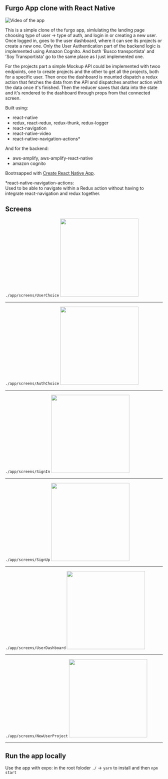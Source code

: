 ## Furgo App clone with React Native  

![Video of the app](https://thumbs.gfycat.com/HomelyCompassionateDutchshepherddog-size_restricted.gif)

This is a simple clone of the furgo app, simlulating the landing page choosing type of user -> type of auth, and login in or creating a new user. 
Once logged in, goes to the user dashboard, where it can see its projects or create a new one. 
Only the User Authentication part of the backend logic is implemented using Amazon Cognito. 
And both 'Busco transportista' and 'Soy Transportista' go to the same place as I just implemented one. 

For the projects part a simple Mockup API could be implemented with twoo endpoints, one to create projects and the other to get all the projects, both for a specific user. 
Then once the dashboard is mounted dispatch a redux action that fetches the data from the API and dispatches another action with the data once it's finished. 
Then the reducer saves that data into the state and it's rendered to the dashboard through props from that connected screen. 


 Built using: 

* react-native
* redux, react-redux, redux-thunk, redux-logger
* react-navigation
* react-native-video 
* react-native-navigation-actions*

And for the backend: 

* aws-amplify, aws-amplify-react-native
* amazon cognito 

Bootrsapped with [Create React Native App](https://github.com/react-community/create-react-native-app).



*react-native-navigation-actions:  
Used to be able to navigate within a Redux action without having to integrate react-navigation and redux together. 

## Screens 

`./app/screens/UserChoice`
<img src="https://i.imgur.com/ay6BUuD.png" width="250">
***
`./app/screens/AuthChoice`
<img src="https://i.imgur.com/Pv5pELQ.png" width="250">
***
`./app/screens/SignIn`
<img src="https://i.imgur.com/OlJd7bm.png" width="250">
***
`./app/screens/SignUp`
<img src="https://i.imgur.com/3qOkV1d.png" width="250">
***
`./app/screens/UserDashboard`
<img src="https://i.imgur.com/BVoo1G6.png" width="250">
***
`./app/screens/NewUserProject`
<img src="https://i.imgur.com/OxkWMyV.png" width="250">
***

## Run the app locally 
Use the app with expo:
in the root foloder `./` -> `yarn` to install and then `npm start` 
